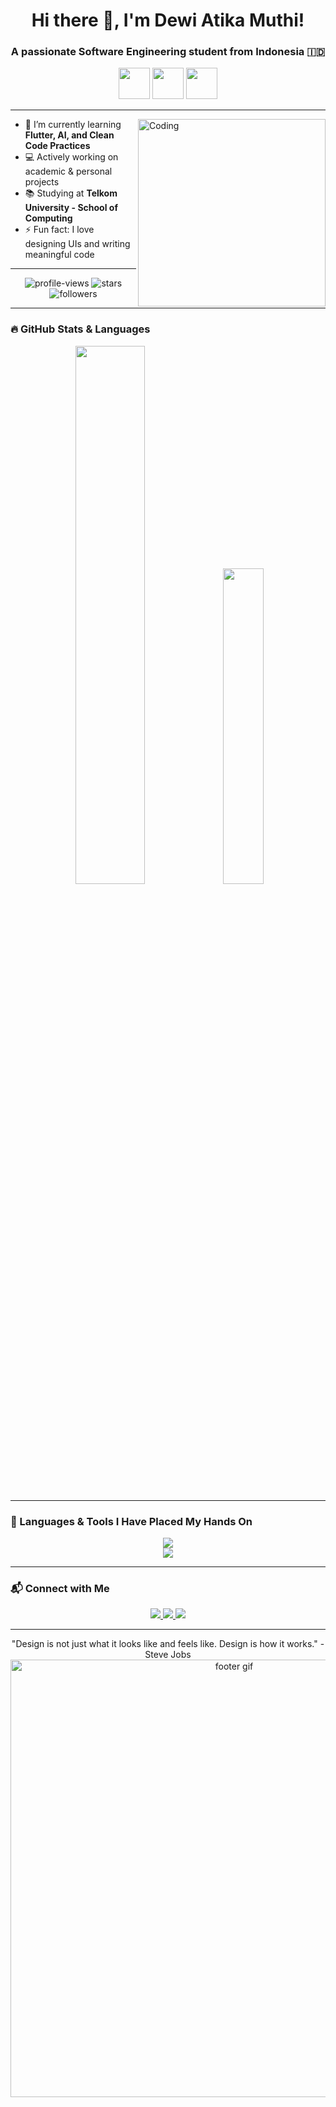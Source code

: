 <h1 align="center">Hi there 👋, I'm Dewi Atika Muthi!</h1>
<h3 align="center">A passionate Software Engineering student from Indonesia 🇮🇩</h3>

<p align="center">
  <img src="https://media1.giphy.com/media/v1.Y2lkPTc5MGI3NjExdW1yZG15aXNuOG5pZDN4NXd3OXczYzN6dmh3a2tkMnl4cTRobWIxZSZlcD12MV9pbnRlcm5hbF9naWZfYnlfaWQmY3Q9cw/15HB4ZjNybC4tj60dC/giphy.gif" width="50"/>
  <img src="https://media0.giphy.com/media/v1.Y2lkPTc5MGI3NjExc3BvcWFoYm05c2lzNTBkNGticTZ1dnF4M2s1bXJqMndxc3E5aG1qayZlcD12MV9pbnRlcm5hbF9naWZfYnlfaWQmY3Q9cw/NOy1lNkODYIYPFnYXj/giphy.gif" width="50"/>
  <img src="https://media2.giphy.com/media/v1.Y2lkPTc5MGI3NjExcjlha2cyamVhY3F0ejh5cWw0ajJ6eHYyeHd3MHlpNzd0bjAzcjBpOSZlcD12MV9pbnRlcm5hbF9naWZfYnlfaWQmY3Q9cw/ZRWWl5XqL89HcjFeqp/giphy.gif" width="50"/>
</p>

---

<img align="right" alt="Coding" width="300" src="https://media0.giphy.com/media/v1.Y2lkPTc5MGI3NjExb212cGs5NjA2MGNwOTkzYXF0aW81NHo0aHo1NDNndHhkNzloaXRrdyZlcD12MV9pbnRlcm5hbF9naWZfYnlfaWQmY3Q9cw/6KirhLJyR7oMcwgJQk/giphy.gif">

- 🌱 I’m currently learning **Flutter, AI, and Clean Code Practices**
- 💻 Actively working on academic & personal projects
- 📚 Studying at **Telkom University - School of Computing**
- ⚡ Fun fact: I love designing UIs and writing meaningful code

---

<p align="center">
  <img src="https://komarev.com/ghpvc/?username=tikature&label=PROFILE+VIEWS&color=0e75b6&style=flat" alt="profile-views"/>
  <img src="https://img.shields.io/github/stars/tikature?style=flat&color=cc3366&label=STARS" alt="stars"/>
  <img src="https://img.shields.io/github/followers/tikature?style=flat&color=0e75b6&label=FOLLOWERS" alt="followers"/>
</p>

---

### 🔥 GitHub Stats & Languages
<p align="center">
  <img src="https://github-readme-stats.vercel.app/api?username=tikature&show_icons=true&theme=tokyonight&hide_border=true" width="47%"/>
  <img src="https://github-readme-stats.vercel.app/api/top-langs/?username=tikature&layout=compact&theme=tokyonight&hide_border=true" width="36%"/>
</p>

---

### 🧠 Languages & Tools I Have Placed My Hands On

<p align="center">
  <img src="https://skillicons.dev/icons?i=java,python,dart,flutter,js,html,css,figma,git,github,vscode,androidstudio,postman,linux,bash" /><br/>
  <img src="https://skillicons.dev/icons?i=nodejs,mongodb,mysql,c,cpp,cs,bootstrap,tailwind" />
</p>

---

### 📬 Connect with Me

<p align="center">
  <a href="https://linkedin.com/in/tikature" target="_blank">
    <img src="https://img.shields.io/badge/LinkedIn-%230077B5.svg?style=for-the-badge&logo=linkedin&logoColor=white" />
  </a>
  <a href="mailto:tikature@example.com">
    <img src="https://img.shields.io/badge/Gmail-D14836?style=for-the-badge&logo=gmail&logoColor=white" />
  </a>
  <a href="https://instagram.com/tikature">
    <img src="https://img.shields.io/badge/Instagram-E4405F?style=for-the-badge&logo=instagram&logoColor=white" />
  </a>
</p>

---

</div>

<div align="center">

"Design is not just what it looks like and feels like. Design is how it works." - Steve Jobs
  <img src="https://user-images.githubusercontent.com/74038190/212284100-561aa473-3905-4a80-b561-0d28506553ee.gif" width="700" alt="footer gif"/>
</div>
